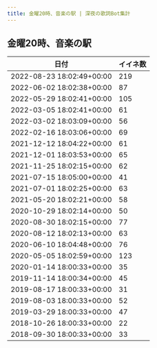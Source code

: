 ```yaml
---
title: 金曜20時、音楽の駅 | 深夜の歌詞Bot集計
---
```

## 金曜20時、音楽の駅

|日付|イイネ数|
|-|-|
|2022-08-23 18:02:49+00:00|219|
|2022-06-02 18:02:38+00:00|87|
|2022-05-29 18:02:41+00:00|105|
|2022-03-05 18:02:41+00:00|61|
|2022-03-02 18:03:09+00:00|56|
|2022-02-16 18:03:06+00:00|69|
|2021-12-12 18:04:22+00:00|61|
|2021-12-01 18:03:53+00:00|65|
|2021-11-25 18:02:15+00:00|62|
|2021-07-15 18:05:00+00:00|41|
|2021-07-01 18:02:25+00:00|63|
|2021-05-20 18:02:21+00:00|58|
|2020-10-29 18:02:14+00:00|50|
|2020-08-30 18:02:15+00:00|77|
|2020-08-12 18:02:13+00:00|63|
|2020-06-10 18:04:48+00:00|76|
|2020-05-05 18:02:59+00:00|123|
|2020-01-14 18:00:33+00:00|35|
|2019-11-14 18:00:34+00:00|45|
|2019-08-17 18:00:33+00:00|31|
|2019-08-03 18:00:33+00:00|52|
|2019-03-29 18:00:33+00:00|47|
|2018-10-26 18:00:33+00:00|22|
|2018-09-30 18:00:33+00:00|33|
